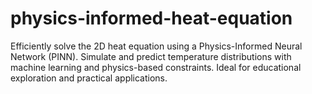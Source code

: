 # physics-informed-heat-equation
Efficiently solve the 2D heat equation using a Physics-Informed Neural Network (PINN). Simulate and predict temperature distributions with machine learning and physics-based constraints. Ideal for educational exploration and practical applications.
